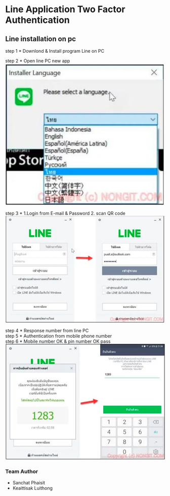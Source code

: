 # Line Application Two Factor Authentication

## Line installation on pc


step 1  * Downlond & Install program Line on PC <br>

step 2  * Open line PC new app <br>
<img src="1.jpg" width="1100" high="619">

step 3  * 1.Login from E-mail & Password 2. scan QR code <br>
<img src="3.jpg" width="1100" high="619">

step 4  * Response number from line PC <br>
step 5  * Authentication from mobile phone number <br>
step 6  * Mobile number OK & pin number OK pass
<img src="2.jpg" width="1100" high="619">


### Team Author
* Sanchat Phaisit
* Keaittisak Luithong
